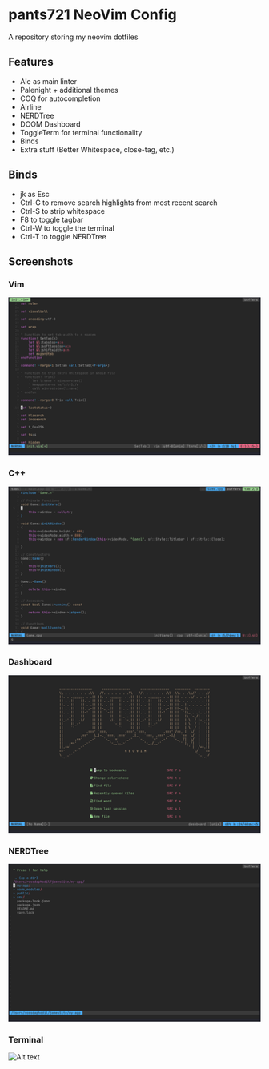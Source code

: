 # pants721 NeoVim Config
A repository storing my neovim dotfiles
## Features
- Ale as main linter
- Palenight + additional themes
- COQ for autocompletion
- Airline
- NERDTree
- DOOM Dashboard
- ToggleTerm for terminal functionality
- Binds
- Extra stuff (Better Whitespace, close-tag, etc.)
## Binds
- jk as Esc
- Ctrl-G to remove search highlights from most recent search
- Ctrl-S to strip whitespace
- F8 to toggle tagbar
- Ctrl-W to toggle the terminal
- Ctrl-T to toggle NERDTree
## Screenshots
### Vim
![Alt text](sc/sc1.png?raw=True "init.vim")
### C++
![Alt text](sc/sc2.png?raw=True "cpp")
### Dashboard
![Alt text](sc/sc3.png?raw=True "dash")
### NERDTree
![Alt text](sc/sc4.png?raw=True "nerdtree")
### Terminal
![Alt text](sc/sc5.png$raw=True "terminal")


